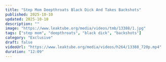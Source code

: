 ```yaml
---
title: "Step Mom Deepthroats Black Dick And Takes Backshots"
published: 2025-10-10
updated: 2025-10-10
description: ""
image: "https://www.leaktube.org/media/videos/tmb/13388/1.jpg"
tags: ["step mom", "deepthroats", "black dick", "backshots"]
category: "Exclusive"
draft: false
videoUrl: "https://www.leaktube.org/media/videos/h264/13388_720p.mp4"
duration: "12:09"
---
```


